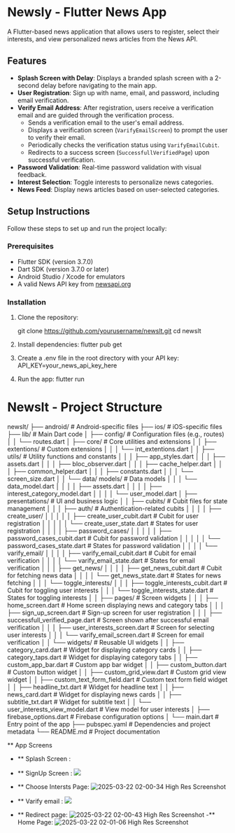 # Newsly - Flutter News App

A Flutter-based news application that allows users to register, select their interests, and view personalized news articles from the News API.

## Features

- **Splash Screen with Delay**: Displays a branded splash screen with a 2-second delay before navigating to the main app.
- **User Registration**: Sign up with name, email, and password, including email verification.
- **Verify Email Address**: After registration, users receive a verification email and are guided through the verification process.
  - Sends a verification email to the user's email address.
  - Displays a verification screen (`VarifyEmailScreen`) to prompt the user to verify their email.
  - Periodically checks the verification status using `VarifyEmailCubit`.
  - Redirects to a success screen (`SuccessfullVerifiedPage`) upon successful verification.
- **Password Validation**: Real-time password validation with visual feedback.
- **Interest Selection**: Toggle interests to personalize news categories.
- **News Feed**: Display news articles based on user-selected categories.

## Setup Instructions

Follow these steps to set up and run the project locally:

### Prerequisites

- Flutter SDK (version 3.7.0)
- Dart SDK (version 3.7.0 or later)
- Android Studio / Xcode for emulators
- A valid News API key from [newsapi.org](https://newsapi.org)

### Installation

1. Clone the repository:
  
   git clone https://github.com/yourusername/newslt.git
   cd newslt
2. Install dependencies:
    flutter pub get
3. Create a .env file in the root directory with your API key:
  API_KEY=your_news_api_key_here

4. Run the app:
  flutter run

# Newslt - Project Structure
newslt/
├── android/                  # Android-specific files
├── ios/                      # iOS-specific files
├── lib/                      # Main Dart code
│   ├── config/               # Configuration files (e.g., routes)
│   │   └── routes.dart
│   ├── core/                 # Core utilities and extensions
│   │   ├── extentions/       # Custom extensions
│   │   │   └── int_extentions.dart
│   │   ├── utils/            # Utility functions and constants
│   │   │   ├── app_styles.dart
│   │   │   ├── assets.dart
│   │   │   ├── bloc_observer.dart
│   │   │   ├── cache_helper.dart
│   │   │   ├── common_helper.dart
│   │   │   ├── constants.dart
│   │   │   └── screen_size.dart
│   │   └── data/ models/           # Data models
│   │   │    └── data_model.dart
│   │   │   │   ├── assets.dart
│   │   │   │   ├── interest_category_model.dart
│   │   │   │   └── user_model.dart
│   ├── presentations/        # UI and business logic
│   │   ├── cubits/           # Cubit files for state management
│   │   │   ├── auth/         # Authentication-related cubits
│   │   │   │   ├── create_user/
│   │   │   │   │   ├── create_user_cubit.dart  # Cubit for user registration
│   │   │   │   │   └── create_user_state.dart  # States for user registration
│   │   │   │   ├── password_cases/
│   │   │   │   │   ├── password_cases_cubit.dart  # Cubit for password validation
│   │   │   │   │   └── password_cases_state.dart  # States for password validation
│   │   │   │   └── varify_email/
│   │   │   │       ├── varify_email_cubit.dart  # Cubit for email verification
│   │   │   │       └── varify_email_state.dart  # States for email verification
│   │   │   ├── get_news/
│   │   │   │   ├── get_news_cubit.dart  # Cubit for fetching news data
│   │   │   │   └── get_news_state.dart  # States for news fetching
│   │   │   └── toggle_interests/
│   │   │       ├── toggle_interests_cubit.dart  # Cubit for toggling user interests
│   │   │       └── toggle_interests_state.dart  # States for toggling interests
│   │   ├── pages/            # Screen widgets
│   │   │   ├── home_screen.dart  # Home screen displaying news and category tabs
│   │   │   ├── sign_up_screen.dart  # Sign-up screen for user registration
│   │   │   ├── successfull_verified_page.dart  # Screen shown after successful email verification
│   │   │   ├── user_interests_screen.dart  # Screen for selecting user interests
│   │   │   └── varify_email_screen.dart  # Screen for email verification
│   │   └── widgets/          # Reusable UI widgets
│   │       ├── category_card.dart  # Widget for displaying category cards
│   │       ├── category_taps.dart  # Widget for displaying category tabs
│   │       ├── custom_app_bar.dart  # Custom app bar widget
│   │       ├── custom_button.dart  # Custom button widget
│   │       ├── custom_grid_view.dart  # Custom grid view widget
│   │       ├── custom_text_form_field.dart  # Custom text form field widget
│   │       ├── headline_txt.dart  # Widget for headline text
│   │       ├── news_card.dart  # Widget for displaying news cards
│   │       ├── subtitle_txt.dart  # Widget for subtitle text
│   │       └── user_interests_view_model.dart  # View model for user interests
│   ├── firebase_options.dart  # Firebase configuration options
│   └── main.dart             # Entry point of the app
├── pubspec.yaml              # Dependencies and project metadata
└── README.md                 # Project documentation

** App Screens
- ** Splash Screen :
- ** SignUp Screen : ![](https://github.com/user-attachments/assets/131ad2aa-26e3-4c97-8623-244135035de2)
- ** Choose Intersts Page: ![2025-03-22 02-00-34 High Res Screenshot](https://github.com/user-attachments/assets/3d122ad9-3ef6-4035-9a04-f12349a174ff)

- ** Varify email : ![](https://github.com/user-attachments/assets/c4049fe5-aaf8-4179-81f4-e4c4a7a1aa46)
- ** Redirect page: ![2025-03-22 02-00-43 High Res Screenshot](https://github.com/user-attachments/assets/cf76d0af-6929-4ad5-8e78-64fb1d29d467)
-** Home Page: ![2025-03-22 02-01-06 High Res Screenshot](https://github.com/user-attachments/assets/0cdead8c-d570-483f-9abc-66d655b19d74)


